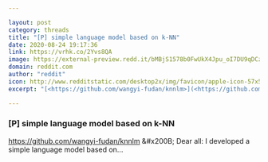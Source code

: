 ```yaml
---

layout: post
category: threads
title: "[P] simple language model based on k-NN"
date: 2020-08-24 19:17:36
link: https://vrhk.co/2Yvs8QA
image: https://external-preview.redd.it/bMBjS1578b0FwUkX4Jpu_oI7DU9qDCzG4sks2RXGetU.jpg?width=400&height=209.42408377&auto=webp&crop=400:209.42408377,smart&s=e11293937bdd2d85c3300129127b568ce9c63cd3
domain: reddit.com
author: "reddit"
icon: http://www.redditstatic.com/desktop2x/img/favicon/apple-icon-57x57.png
excerpt: "[<https://github.com/wangyi-fudan/knnlm>](<https://github.com/wangyi-fudan/knnlm>) &amp;#x200B; Dear all: I developed a simple language model based on..."

---
```


### [P] simple language model based on k-NN

[<https://github.com/wangyi-fudan/knnlm>](<https://github.com/wangyi-fudan/knnlm>) &amp;#x200B; Dear all: I developed a simple language model based on...